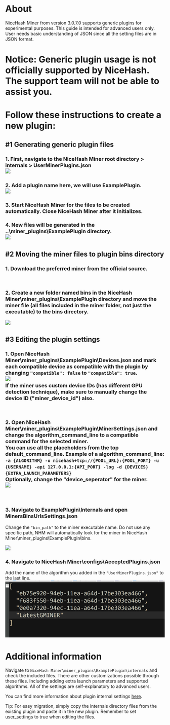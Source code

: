 # About
NiceHash Miner from version 3.0.7.0 supports generic plugins for experimental purposes. This guide is intended for advanced users only. User needs basic understanding of JSON since all the setting files are in JSON format.

# Notice: Generic plugin usage is not officially supported by NiceHash. The support team will not be able to assist you.

# Follow these instructions to create a new plugin:

## #1 Generating generic plugin files

### 1. First, navigate to the **NiceHash Miner root directory > internals > UserMinerPlugins.json**<br /><img src="01.png" />

### 2. Add a plugin name here, we will use **ExamplePlugin**.<br /><img src="02.png" />

### 3. Start NiceHash Miner for the files to be created automatically. Close NiceHash Miner after it initializes.

### 4. New files will be generated in the **..\miner_plugins\ExamplePlugin** directory.<br /><img src="03.png" />

## #2 Moving the miner files to plugin bins directory

### 1. Download the preferred miner from the official source.

<br />

### 2. Create a new folder named **bins** in the **NiceHash Miner\miner_plugins\ExamplePlugin** directory and move the miner file (all files included in the miner folder, not just the executable) to the **bins** directory.

<img src="04.png" />

<br />

## #3 Editing the plugin settings

### 1. Open **NiceHash Miner\miner_plugins\ExamplePlugin\Devices.json** and mark each compatible device as compatible with the plugin by changing **`"compatible": false`** to **`"compatible": true`**.<br /><img src="05.png" /><br />If the miner uses custom device IDs (has different GPU detection technique), make sure to manually change the device ID ("miner_device_id") also.
<br />

### 2. Open NiceHash Miner\miner_plugins\ExamplePlugin\MinerSettings.json and change the algorithm_command_line to a compatible command for the selected miner.<br />You can use all the placeholders from the top default_command_line. Example of a algorithm_command_line: `-a {ALGORITHM} -o nicehash+tcp://{POOL_URL}:{POOL_PORT} -u {USERNAME} -api 127.0.0.1:{API_PORT} -log -d {DEVICES} {EXTRA_LAUNCH_PARAMETERS}`<br />Optionally, change the "device_seperator" for the miner.<br /><img src="06.png" />

<br />

### 3. Navigate to ExamplePlugin\Internals and open MinersBinsUrlsSettings.json

Change the `"bin_path"` to the miner executable name. Do not use any specific path, NHM will automatically look for the miner in NiceHash Miner\miner_plugins\ExamplePlugin\bins.

<img src="07.png" />
<br />

### 4. Navigate to NiceHash Miner\configs\AcceptedPlugins.json

Add the name of the algorithm you added in the `"UserMinerPlugins.json"` to the last line.
<img src="08.png" />
<br />

# Additional information
Navigate to `NiceHash Miner\miner_plugins\ExamplePlugin\internals` and check the included files. There are other customizations possible through these files. Including adding extra launch parameters and supported algorithms. All of the settings are self-explanatory to advanced users.

You can find more information about plugin internal settings [here](https://github.com/nicehash/NiceHashMiner/tree/master/doc/Plugins/InternalSettings).

Tip: For easy migration, simply copy the internals directory files from the existing plugin and paste it in the new plugin. Remember to set user_settings to true when editing the files.
